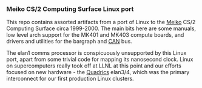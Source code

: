 ### Meiko CS/2 Computing Surface Linux port

This repo contains assorted artifacts from a port of Linux
to the [Meiko](http://www.meiko.com/) CS/2 Computing Surface
circa 1999-2000.  The main bits here are some manuals,
low level arch support for the MK401 and MK403 compute boards,
and drivers and utilities for the bargraph and
[CAN](https://en.wikipedia.org/wiki/CAN_bus) bus.

The elan1 comms processor is conspicuously unsupported by
this Linux port, apart from some trivial code for mapping its
nanosecond clock.  Linux on supercomputers really took off at
LLNL at this point and our efforts focused on new hardware - the
[Quadrics](https://en.wikipedia.org/wiki/Quadrics) elan3/4,
which was the primary interconnect for our first production
Linux clusters.
